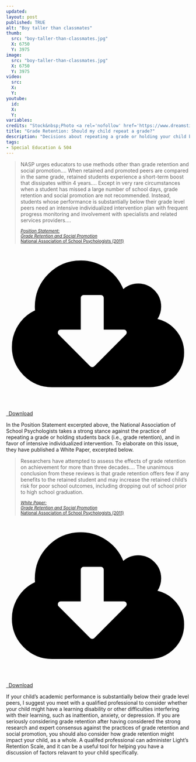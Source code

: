 ```yaml
---
updated:
layout: post
published: TRUE
alt: "Boy taller than classmates"
thumb:
  src: "boy-taller-than-classmates.jpg"
  X: 6750
  Y: 3975
image:
  src: "boy-taller-than-classmates.jpg"
  X: 6750
  Y: 3975
video:
  src: 
  X: 
  Y: 
youtube:
  id:
  X:
  Y:
variables:
credits: "Stock&nbsp;Photo <a rel='nofollow' href='https://www.dreamstime.com/royalty-free-stock-photos-primary-school-children-cutting-out-shapes-image15539128' target='_blank'>&copy;</a>&nbsp;Monkey Business Images Ltd"
title: "Grade Retention: Should my child repeat a grade?"
description: "Decisions about repeating a grade or holding your child back should be made considering the research leading experts to caution against grade retention."
tags:
- Special Education & 504
---
```

<blockquote><div>
<p>NASP urges educators to use methods other than grade retention and social promotion&hellip;. When retained and promoted peers are compared in the same grade, retained students experience a short-term boost that dissipates within 4 years&hellip;. Except in very rare circumstances when a student has missed a large number of school days, grade retention and social promotion are not recommended. Instead, students whose performance is substantially below their grade level peers need an intensive individualized intervention plan with frequent progress monitoring and involvement with specialists and related services providers&hellip;.</p>
<div class="citation"><small><a rel="nofollow" href="https://www.nasponline.org/research-and-policy/professional-positions/position-statements" title="NASP Position Statements" target="_blank"><cite>Position&nbsp;Statement:<br>Grade&nbsp;Retention and&nbsp;Social&nbsp;Promotion</cite><br>National&nbsp;Association of&nbsp;School&nbsp;Psychologists&nbsp;(2011)</a></small></div>
</div></blockquote>
<div class="float right book">
	<amp-img alt="NASP Position Statement on Grade Retention and Social Promotion (2011)" width="320" height="446" src="{{site.cache}}/books/NASP-Position-Statement-on-Grade-Retention-and-Social-Promotion-2011.jpg" sizes="8.625rem"></amp-img>
	<div>
		<a class="download product" rel="nofollow" href="https://cdavidmaxey.com/NASP-Position-Statement-on-Grade-Retention-and-Social-Promotion-2011.pdf" target="_blank"><span><svg xmlns="http://www.w3.org/2000/svg" viewBox="0 0 2048 1792"><path d="M1344 928q0-14-9-23t-23-9h-224v-352q0-13-9.5-22.5t-22.5-9.5h-192q-13 0-22.5 9.5t-9.5 22.5v352h-224q-13 0-22.5 9.5t-9.5 22.5q0 14 9 23l352 352q9 9 23 9t23-9l351-351q10-12 10-24zm640 224q0 159-112.5 271.5t-271.5 112.5h-1088q-185 0-316.5-131.5t-131.5-316.5q0-130 70-240t188-165q-2-30-2-43 0-212 150-362t362-150q156 0 285.5 87t188.5 231q71-62 166-62 106 0 181 75t75 181q0 76-41 138 130 31 213.5 135.5t83.5 238.5z"/></svg>&ensp;Download</span></a>
	</div>
</div>
<p>In the Position Statement excerpted above, the National Association of School Psychologists takes a strong stance against the practice of repeating a grade or holding students back (i.e., grade retention), and in favor of intensive individualized intervention. To elaborate on this issue, they have published a White Paper, excerpted below.</p>
<blockquote><div>
<p>Researchers have attempted to assess the effects of grade retention on achievement for more than three decades&hellip;. The unanimous conclusion from these reviews is that grade retention offers few if any benefits to the retained student and may increase the retained child’s risk for poor school outcomes, including dropping out of school prior to high school graduation.</p>
<div class="citation"><small><a rel="nofollow" href="https://www.nasponline.org/research-and-policy/professional-positions/white-papers" title="NASP White Papers" target="_blank"><cite>White&nbsp;Paper:<br>Grade&nbsp;Retention and&nbsp;Social&nbsp;Promotion</cite><br>National&nbsp;Association of&nbsp;School&nbsp;Psychologists&nbsp;(2011)</a></small></div>
</div></blockquote>
<div class="float right book">
	<amp-img alt="NASP White Paper on Grade Retention and Social Promotion (2011)" width="320" height="458" src="{{site.cache}}/books/NASP-White-Paper-on-Grade-Retention-and-Social-Promotion-2011.jpg" sizes="8.625rem"></amp-img>
	<div>
		<a class="download product" rel="nofollow" href="https://cdavidmaxey.com/NASP-White-Paper-on-Grade-Retention-and-Social-Promotion-2011.pdf" target="_blank"><span><svg xmlns="http://www.w3.org/2000/svg" viewBox="0 0 2048 1792"><path d="M1344 928q0-14-9-23t-23-9h-224v-352q0-13-9.5-22.5t-22.5-9.5h-192q-13 0-22.5 9.5t-9.5 22.5v352h-224q-13 0-22.5 9.5t-9.5 22.5q0 14 9 23l352 352q9 9 23 9t23-9l351-351q10-12 10-24zm640 224q0 159-112.5 271.5t-271.5 112.5h-1088q-185 0-316.5-131.5t-131.5-316.5q0-130 70-240t188-165q-2-30-2-43 0-212 150-362t362-150q156 0 285.5 87t188.5 231q71-62 166-62 106 0 181 75t75 181q0 76-41 138 130 31 213.5 135.5t83.5 238.5z"/></svg>&ensp;Download</span></a>
	</div>
</div>
<p>If your child’s academic performance is substantially below their grade level peers, I suggest you meet with a qualified professional to consider whether your child might have a learning disability or other difficulties interfering with their learning, such as inattention, anxiety, or depression. If you are seriously considering grade retention after having considered the strong research and expert consensus against the practices of grade retention and social promotion, you should also consider how grade retention might impact your child, as a whole. A qualifed professional can administer Light’s Retention Scale, and it can be a useful tool for helping you have a discussion of factors relavant to your child specifically.</p>